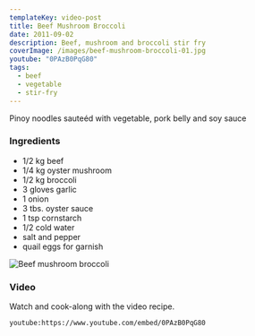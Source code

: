 ```yaml
---
templateKey: video-post
title: Beef Mushroom Broccoli
date: 2011-09-02
description: Beef, mushroom and broccoli stir fry
coverImage: /images/beef-mushroom-broccoli-01.jpg
youtube: "0PAzB0PqG80"
tags:
  - beef
  - vegetable
  - stir-fry
---
```


Pinoy noodles sauteéd with vegetable, pork belly and soy sauce

### Ingredients

- 1/2 kg beef
- 1/4 kg oyster mushroom
- 1/2 kg broccoli
- 3 gloves garlic
- 1 onion
- 3 tbs. oyster sauce
- 1 tsp cornstarch
- 1/2 cold water
- salt and pepper
- quail eggs for garnish

![Beef mushroom broccoli](/images/beef-mushroom-broccoli-02.jpg)

### Video
Watch and cook-along with the video recipe.

`youtube:https://www.youtube.com/embed/0PAzB0PqG80`
